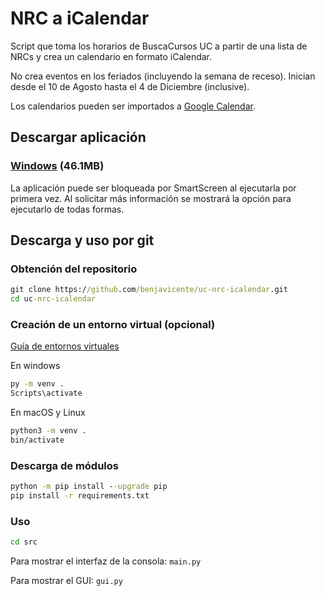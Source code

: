# NRC a iCalendar

Script que toma los horarios de BuscaCursos UC a partir de una lista
de NRCs y crea un calendario en formato iCalendar.

No crea eventos en los feriados (incluyendo la semana de receso).
Inician desde el 10 de Agosto hasta el 4 de Diciembre (inclusive).

Los calendarios pueden ser importados a [Google Calendar][gg-import].

## Descargar aplicación

### [Windows] (46.1MB)

La aplicación puede ser bloqueada por SmartScreen al ejecutarla por
primera vez. Al solicitar más información se mostrará la opción para
ejecutarlo de todas formas.

## Descarga y uso por git

### Obtención del repositorio

```cmd
git clone https://github.com/benjavicente/uc-nrc-icalendar.git
cd uc-nrc-icalendar
```

### Creación de un entorno virtual (opcional)

[Guía de entornos virtuales][venv-guide]

En windows

```cmd
py -m venv .
Scripts\activate
```

En macOS y Linux

```bash
python3 -m venv .
bin/activate
```

### Descarga de módulos

```cmd
python -m pip install --upgrade pip
pip install -r requirements.txt
```

### Uso

```cmd
cd src
```

Para mostrar el interfaz de la consola: `main.py`

Para mostrar el GUI: `gui.py`



[windows]: https://github.com/benjavicente/uc-nrc-icalendar/releases/download/v0.3/uc-nrc-icalendar.exe
[gg-import]: https://calendar.google.com/calendar/r/settings/export
[venv-guide]: https://packaging.python.org/guides/installing-using-pip-and-virtual-environments/#creating-a-virtual-environment
